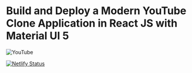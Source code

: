 # Build and Deploy a Modern YouTube Clone Application in React JS with Material UI 5

![YouTube](https://i.ibb.co/4R5RkmW/Thumbnail-5.png)

[![Netlify Status](https://api.netlify.com/api/v1/badges/947fda8d-fa10-43fd-a9e0-c2dcb305f7e0/deploy-status)](https://app.netlify.com/sites/devtuber/deploys)
